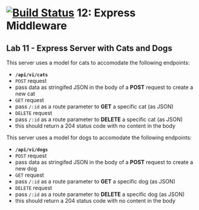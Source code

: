 [![Build Status](https://travis-ci.com/stariel/12-express-middleware.svg?branch=master)](https://travis-ci.com/stariel/12-express-middleware) 12: Express Middleware
======

## Lab 11 - Express Server with Cats and Dogs

This server uses a model for cats to accomodate the following endpoints:

* **`/api/vi/cats`**
* `POST` request
 * pass data as stringifed JSON in the body of a **POST** request to create a new cat
* `GET` request
 * pass `/:id` as a route parameter to **GET** a specific cat (as JSON)
* `DELETE` request
 * pass `/:id` as a route parameter to **DELETE** a specific cat (as JSON)
 * this should return a 204 status code with no content in the body

This server uses a model for dogs to accomodate the following endpoints:

* **`/api/vi/dogs`**
* `POST` request
 * pass data as stringifed JSON in the body of a **POST** request to create a new dog
* `GET` request
 * pass `/:id` as a route parameter to **GET** a specific dog (as JSON)
* `DELETE` request
 * pass `/:id` as a route parameter to **DELETE** a specific dog (as JSON)
 * this should return a 204 status code with no content in the body